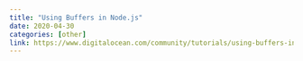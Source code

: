 ```yaml
---
title: "Using Buffers in Node.js"
date: 2020-04-30
categories: [other]
link: https://www.digitalocean.com/community/tutorials/using-buffers-in-node-js
---
```

